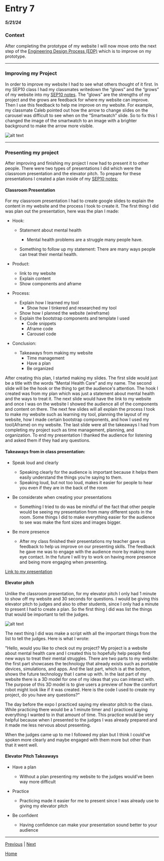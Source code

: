 # Entry 7
##### 5/21/24


### Context

After completing the prototype of my website I will now move onto the next step of the [Engineering Design Process (EDP)](https://hstatsep.github.io/students/#edp) which is to improve on my prototype.

---

### Improving my Project

In order to improve my website I had to see what others thought of it first. In my SEP10 class I had my classmates writedown the “glows” and the “grows” of my website into my [SEP10 notes](https://docs.google.com/document/d/1VJAFMl0TMxN4vRm5UKcsslsPzSIqfxj898Kzt64-n4E/edit). The “glows” are the strengths of my project and the grows are feedback for where my website can improve. Then I use this feedback to help me improve on my website. For example, my classmate Caleb pointed out how the arrow to change slides on the carousel was difficult to see when on the “Smartwatch” slide. So to fix this I changed the image of the smartwatch to an image with a brighter background to make the arrow more visible.

![alt text](image-8.png)

---

### Presenting my project
After improving and finishing my project I now had to present it to other people. There were two types of presentations I did which were the classroom presentation and the elevator pitch. To prepare for these presentations I created a plan inside of my [SEP10 notes:](https://docs.google.com/document/d/1VJAFMl0TMxN4vRm5UKcsslsPzSIqfxj898Kzt64-n4E/edit)

#### Classroom Presentation

For my classroom presentation I had to create google slides to explain the content in my website and the process I took to create it. The first thing I did was plan out the presentation, here was the plan I made:

* Hook:
    * Statement about mental health
        * Mental health problems are a struggle many people have.

    * Something to follow up my statement: There are many ways people can treat their mental health.

* Product:
    * link to my website
    * Explain content
    * Show components and aframe

* Process:
    * Explain how I learned my tool
        * Show how I tinkered and researched my tool
    * Show how I planned the website (wireframe)
    * Explain the bootstrap components and template I used
        * Code snippets
        * Aframe code
        * Carousel code

* Conclusion:
    * Takeaways from making my website
        * Time management
        * Have a plan
        * Be organized

After creating this plan, I started making my slides. The first slide would just be a title with the words “Mental Health Care” and my name. The second slide will be the hook or the thing to get the audience's attention. The hook I created was from my plan which was just a statement about mental health and the ways to treat it. The next slide would have the link to my website and once I was on the website I showed the audience all of the components and content on there. The next few slides will all explain the process I took to make my website such as learning my tool, planning the layout of my website, how I made certain bootstrap components, and how I used my tool(Aframe) on my website. The last slide were all the takeaways I had from completing my project such as time management, planning, and organization. To end my presentation I thanked the audience for listening and asked them if they had any questions.

#### Takeaways from in class presentation:
* Speak loud and clearly
    * Speaking clearly for the audience is important because it helps them easily understand the things you’re saying to them.
    * Speaking loud, but not too loud, makes it easier for people to hear you even if they are in the back of the room

* Be considerate when creating your presentations
    * Something I tried to do was be mindful of the fact that other people would be seeing my presentation from many different spots in the room. Some things I did to make everything easier for the audience to see was make the font sizes and images bigger.

* Be more presence
    * After my class finished their presentations my teacher gave us feedback to help us improve on our presenting skills. The feedback he gave me was to engage with the audience more by making more eye contact. In the future I will try to work on having more presence and being more engaging when presenting.

[Link to my presentation](https://docs.google.com/presentation/d/10460DbshnOYCZaMcVqaddVlEkeBA2H3TEwLyCyNXyYo/edit#slide=id.p)

#### Elevator pitch

Unlike the classroom presentation, for my elevator pitch I only had 1 minute to show off my website and 30 seconds for questions. I would be giving this elevator pitch to judges and also to other students, since I only had a minute to present I had to create a plan. So the first thing I did was list the things that would be important to tell the judges.

![alt text](image-9.png)

The next thing I did was make a script with all the important things from the list to tell the judges. Here is what I wrote:

"Hello, would you like to check out my project? My project is a website about mental health care and I created this to hopefully help people find new ways to treat their mental struggles. There are two parts to my website: the first part showcases the technology that already exists such as portable devices, simulations, and apps. And the last part, which is at the bottom, shows the future technology that I came up with. In the last part of my website there is a 3D model for one of my ideas that you can interact with. The purpose of this 3D model is to give users a preview of how the comfort robot might look like if it was created. Here is the code I used to create my project, do you have any questions?"


The day before the expo I practiced saying my elevator pitch to the class. While practicing there would be a 1 minute timer and I practiced saying everything I wanted to in that amount of time. This practice would be very helpful because when I presented to the judges I was already prepared and it made me less nervous about presenting.


When the judges came up to me I followed my plan but I think I could’ve spoken more clearly and maybe engaged with them more but other than that it went well.


#### Elevator Pitch Takeaways
* Have a plan
    * Without a plan presenting my website to the judges would’ve been way more difficult

* Practice
    * Practicing made it easier for me to present since I was already use to giving my elevator pitch

* Be confident
    * Having confidence can make your presentation sound better to your audience

---





[Previous](entry06.md) | [Next](entry08.md)

[Home](../README.md)

